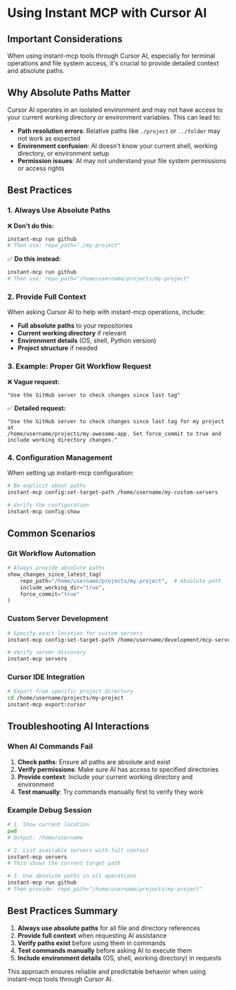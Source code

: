 # Using Instant MCP with Cursor AI

## Important Considerations

When using instant-mcp tools through Cursor AI, especially for terminal operations and file system access, it's crucial to provide detailed context and absolute paths.

## Why Absolute Paths Matter

Cursor AI operates in an isolated environment and may not have access to your current working directory or environment variables. This can lead to:

- **Path resolution errors**: Relative paths like `./project` or `../folder` may not work as expected
- **Environment confusion**: AI doesn't know your current shell, working directory, or environment setup
- **Permission issues**: AI may not understand your file system permissions or access rights

## Best Practices

### 1. Always Use Absolute Paths

❌ **Don't do this:**
```bash
instant-mcp run github
# Then use: repo_path="./my-project"
```

✅ **Do this instead:**
```bash
instant-mcp run github
# Then use: repo_path="/home/username/projects/my-project"
```

### 2. Provide Full Context

When asking Cursor AI to help with instant-mcp operations, include:

- **Full absolute paths** to your repositories
- **Current working directory** if relevant
- **Environment details** (OS, shell, Python version)
- **Project structure** if needed

### 3. Example: Proper Git Workflow Request

❌ **Vague request:**
```
"Use the GitHub server to check changes since last tag"
```

✅ **Detailed request:**
```
"Use the GitHub server to check changes since last tag for my project at 
/home/username/projects/my-awesome-app. Set force_commit to true and 
include working directory changes."
```

### 4. Configuration Management

When setting up instant-mcp configuration:

```bash
# Be explicit about paths
instant-mcp config:set-target-path /home/username/my-custom-servers

# Verify the configuration
instant-mcp config:show
```

## Common Scenarios

### Git Workflow Automation

```python
# Always provide absolute paths
show_changes_since_latest_tag(
    repo_path="/home/username/projects/my-project",  # Absolute path
    include_working_dir="true",
    force_commit="true"
)
```

### Custom Server Development

```bash
# Specify exact location for custom servers
instant-mcp config:set-target-path /home/username/development/mcp-servers

# Verify server discovery
instant-mcp servers
```

### Cursor IDE Integration

```bash
# Export from specific project directory
cd /home/username/projects/my-project
instant-mcp export:cursor
```

## Troubleshooting AI Interactions

### When AI Commands Fail

1. **Check paths**: Ensure all paths are absolute and exist
2. **Verify permissions**: Make sure AI has access to specified directories
3. **Provide context**: Include your current working directory and environment
4. **Test manually**: Try commands manually first to verify they work

### Example Debug Session

```bash
# 1. Show current location
pwd
# Output: /home/username

# 2. List available servers with full context
instant-mcp servers
# This shows the current target path

# 3. Use absolute paths in all operations
instant-mcp run github
# Then provide: repo_path="/home/username/projects/my-project"
```

## Best Practices Summary

1. **Always use absolute paths** for all file and directory references
2. **Provide full context** when requesting AI assistance
3. **Verify paths exist** before using them in commands
4. **Test commands manually** before asking AI to execute them
5. **Include environment details** (OS, shell, working directory) in requests

This approach ensures reliable and predictable behavior when using instant-mcp tools through Cursor AI. 